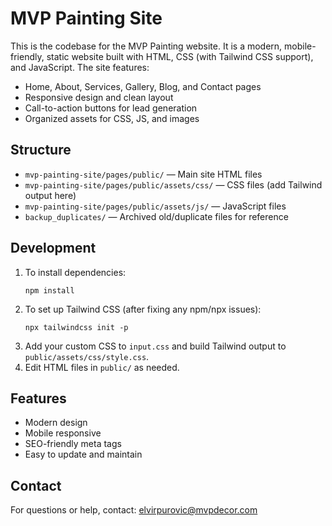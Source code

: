 # MVP Painting Site

This is the codebase for the MVP Painting website. It is a modern, mobile-friendly, static website built with HTML, CSS (with Tailwind CSS support), and JavaScript. The site features:

- Home, About, Services, Gallery, Blog, and Contact pages
- Responsive design and clean layout
- Call-to-action buttons for lead generation
- Organized assets for CSS, JS, and images

## Structure

- `mvp-painting-site/pages/public/` — Main site HTML files
- `mvp-painting-site/pages/public/assets/css/` — CSS files (add Tailwind output here)
- `mvp-painting-site/pages/public/assets/js/` — JavaScript files
- `backup_duplicates/` — Archived old/duplicate files for reference

## Development

1. To install dependencies:
   ```
   npm install
   ```
2. To set up Tailwind CSS (after fixing any npm/npx issues):
   ```
   npx tailwindcss init -p
   ```
3. Add your custom CSS to `input.css` and build Tailwind output to `public/assets/css/style.css`.
4. Edit HTML files in `public/` as needed.

## Features
- Modern design
- Mobile responsive
- SEO-friendly meta tags
- Easy to update and maintain

## Contact
For questions or help, contact: elvirpurovic@mvpdecor.com
